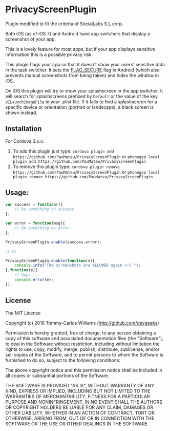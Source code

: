 
PrivacyScreenPlugin
==================
Plugin modified to fit the criteria of SocialLabs S.L corp.

Both iOS (as of iOS 7) and Android have app switchers that display a screenshot of your app.

This is a lovely feature for most apps, but if your app displays sensitive information this is a possible privacy risk.

This plugin flags your app so that it doesn't show your users' sensitive data in the task switcher. It sets the [FLAG_SECURE](http://developer.android.com/reference/android/view/WindowManager.LayoutParams.html#FLAG_SECURE) flag in Android (which also prevents manual screenshots from being taken) and hides the window in iOS.

On iOS this plugin will try to show your splashscreen in the app switcher. It will search for splashscreens prefixed by `Default` or the value of the key `UILaunchImageFile` in your .plist file.
If it fails to find a splashscreen for a specific device or orientation (portrait or landscape), a black screen is shown instead.

Installation
------------

For Cordova 3.x.x:

1. To add this plugin just type: `cordova plugin add https://github.com/PauMateu/PrivacyScreenPlugin` or `phonegap local plugin add https://github.com/PauMateu/PrivacyScreenPlugin`
2. To remove this plugin type: `cordova plugin remove https://github.com/PauMateu/PrivacyScreenPlugin` or `phonegap local plugin remove https://github.com/PauMateu/PrivacyScreenPlugin`

Usage:
------
```js
var success = function(){
    // Do something on success
};

var error = function(msg){
    // Do something on error
};

PrivacyScreenPlugin.enable(success,error);

// Or

PrivacyScreenPlugin.enable(function(s){
    console.info("The screenshots are ALLOWED again >:( ");
},function(e){
    // Oops ...
    console.error(e);
});
```

## License

The MIT License

Copyright (c) 2016 Tommy-Carlos Williams (http://github.com/devgeeks)

Permission is hereby granted, free of charge, to any person obtaining a copy of this software and associated documentation files (the "Software"), to deal in the Software without restriction, including without limitation the rights to use, copy, modify, merge, publish, distribute, sublicense, and/or sell copies of the Software, and to permit persons to whom the Software is furnished to do so, subject to the following conditions:

The above copyright notice and this permission notice shall be included in all copies or substantial portions of the Software.

THE SOFTWARE IS PROVIDED "AS IS", WITHOUT WARRANTY OF ANY KIND, EXPRESS OR IMPLIED, INCLUDING BUT NOT LIMITED TO THE WARRANTIES OF MERCHANTABILITY, FITNESS FOR A PARTICULAR PURPOSE AND NONINFRINGEMENT. IN NO EVENT SHALL THE AUTHORS OR COPYRIGHT HOLDERS BE LIABLE FOR ANY CLAIM, DAMAGES OR OTHER LIABILITY, WHETHER IN AN ACTION OF CONTRACT, TORT OR OTHERWISE, ARISING FROM, OUT OF OR IN CONNECTION WITH THE SOFTWARE OR THE USE OR OTHER DEALINGS IN THE SOFTWARE.

